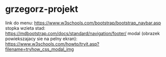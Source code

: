 # grzegorz-projekt
 
link do menu: https://www.w3schools.com/bootstrap/bootstrap_navbar.asp
stopka wzieta stad: https://mdbootstrap.com/docs/standard/navigation/footer/
modal (obrazek powiekszajacy sie na pelny ekran): https://www.w3schools.com/howto/tryit.asp?filename=tryhow_css_modal_img